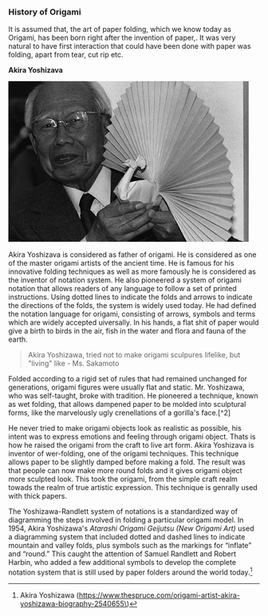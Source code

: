 ### **History of Origami**

It is assumed that, the art of paper folding, which we know today as Origami, has been born right after the invention of paper,. It was very natural to have first interaction that could have been done with paper was folding, apart from tear, cut rip etc.

**Akira Yoshizava**

![](/assets/Akira_Yoshizawa_DW_1586519p.jpg)

Akira Yoshizava is considered as father of origami. He is considered as one of the master origami artists of the ancient time. He is famous for his innovative folding techniques as well as more famously he is considered as the inventor of notation system.  He also pioneered a system of origami notation that allows readers of any language to follow a set of printed instructions. Using dotted lines to indicate the folds and arrows to indicate the directions of the folds, the system is widely used today. He had defined the notation language for origami, consisting of arrows, symbols and terms which are widely accepted uiversally. In his hands, a flat shit of paper would give a birth to birds in the air, fish in the water and flora and fauna of the earth.

> Akira Yoshizawa, tried not to make origami sculpures lifelike, but "living" like - Ms. Sakamoto

Folded according to a rigid set of rules that had remained unchanged for generations, origami figures were usually flat and static. Mr. Yoshizawa, who was self-taught, broke with tradition. He pioneered a technique, known as wet folding, that allows dampened paper to be molded into sculptural forms, like the marvelously ugly crenellations of a gorilla's face.[^2]

He never tried to make origami objects look as realistic as possible, his intent was to express emotions and feeling through origami object. Thats is how he raised the origami from the craft to live art form. Akira Yoshizava is inventor of wer-folding, one of the origami techniques. This technique allows paper to be slightly damped before making a fold. The result was that people can now make more round folds and it gives origami object more sculpted look. This took the origami, from the simple craft realm towads the realm of true artistic expression. This technique is genrally used with thick papers.

The Yoshizawa-Randlett system of notations is a standardized way of diagramming the steps involved in folding a particular origami model. In 1954, Akira Yoshizawa's _Atarashi Origami Geijutsu \(New Origami Art\)_ used a diagramming system that included dotted and dashed lines to indicate mountain and valley folds, plus symbols such as the markings for “inflate” and “round.” This caught the attention of Samuel Randlett and Robert Harbin, who added a few additional symbols to develop the complete notation system that is still used by paper folders around the world today.[^1]

[^1]: Akira Yoshizawa \(https://www.thespruce.com/origami-artist-akira-yoshizawa-biography-2540655\)

